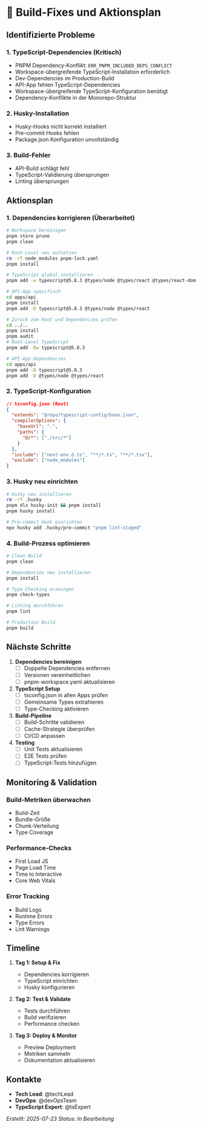 # 🔧 Build-Fixes und Aktionsplan

## Identifizierte Probleme

### 1. TypeScript-Dependencies (Kritisch)

- PNPM Dependency-Konflikt: `ERR_PNPM_INCLUDED_DEPS_CONFLICT`
- Workspace-übergreifende TypeScript-Installation erforderlich
- Dev-Dependencies im Production-Build
- API-App fehlen TypeScript-Dependencies
- Workspace-übergreifende TypeScript-Konfiguration benötigt
- Dependency-Konflikte in der Monorepo-Struktur

### 2. Husky-Installation

- Husky-Hooks nicht korrekt installiert
- Pre-commit Hooks fehlen
- Package.json Konfiguration unvollständig

### 3. Build-Fehler

- API-Build schlägt fehl
- TypeScript-Validierung übersprungen
- Linting übersprungen

## Aktionsplan

### 1. Dependencies korrigieren (Überarbeitet)

```bash
# Workspace bereinigen
pnpm store prune
pnpm clean

# Root-Level neu aufsetzen
rm -rf node_modules pnpm-lock.yaml
pnpm install

# TypeScript global installieren
pnpm add -w typescript@5.8.3 @types/node @types/react @types/react-dom

# API-App spezifisch
cd apps/api
pnpm install
pnpm add -D typescript@5.8.3 @types/node @types/react

# Zurück zum Root und Dependencies prüfen
cd ../..
pnpm install
pnpm audit
# Root-Level TypeScript
pnpm add -Dw typescript@5.8.3

# API-App Dependencies
cd apps/api
pnpm add -D typescript@5.8.3
pnpm add -D @types/node @types/react
```

### 2. TypeScript-Konfiguration

```json
// tsconfig.json (Root)
{
  "extends": "@repo/typescript-config/base.json",
  "compilerOptions": {
    "baseUrl": ".",
    "paths": {
      "@/*": ["./src/*"]
    }
  },
  "include": ["next-env.d.ts", "**/*.ts", "**/*.tsx"],
  "exclude": ["node_modules"]
}
```

### 3. Husky neu einrichten

```bash
# Husky neu installieren
rm -rf .husky
pnpm dlx husky-init && pnpm install
pnpm husky install

# Pre-commit Hook einrichten
npx husky add .husky/pre-commit "pnpm lint-staged"
```

### 4. Build-Prozess optimieren

```bash
# Clean Build
pnpm clean

# Dependencies neu installieren
pnpm install

# Type Checking erzwingen
pnpm check-types

# Linting durchführen
pnpm lint

# Production Build
pnpm build
```

## Nächste Schritte

1. **Dependencies bereinigen**
   - [ ] Doppelte Dependencies entfernen
   - [ ] Versionen vereinheitlichen
   - [ ] pnpm-workspace.yaml aktualisieren

2. **TypeScript Setup**
   - [ ] tsconfig.json in allen Apps prüfen
   - [ ] Gemeinsame Types extrahieren
   - [ ] Type-Checking aktivieren

3. **Build-Pipeline**
   - [ ] Build-Schritte validieren
   - [ ] Cache-Strategie überprüfen
   - [ ] CI/CD anpassen

4. **Testing**
   - [ ] Unit Tests aktualisieren
   - [ ] E2E Tests prüfen
   - [ ] TypeScript-Tests hinzufügen

## Monitoring & Validation

### Build-Metriken überwachen

- Build-Zeit
- Bundle-Größe
- Chunk-Verteilung
- Type Coverage

### Performance-Checks

- First Load JS
- Page Load Time
- Time to Interactive
- Core Web Vitals

### Error Tracking

- Build Logs
- Runtime Errors
- Type Errors
- Lint Warnings

## Timeline

1. **Tag 1: Setup & Fix**
   - Dependencies korrigieren
   - TypeScript einrichten
   - Husky konfigurieren

2. **Tag 2: Test & Validate**
   - Tests durchführen
   - Build verifizieren
   - Performance checken

3. **Tag 3: Deploy & Monitor**
   - Preview Deployment
   - Metriken sammeln
   - Dokumentation aktualisieren

## Kontakte

- **Tech Lead**: @techLead
- **DevOps**: @devOpsTeam
- **TypeScript Expert**: @tsExpert

_Erstellt: 2025-07-23_
_Status: In Bearbeitung_
